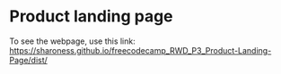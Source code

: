 # Product landing page
To see the webpage, use this link: https://sharoness.github.io/freecodecamp_RWD_P3_Product-Landing-Page/dist/